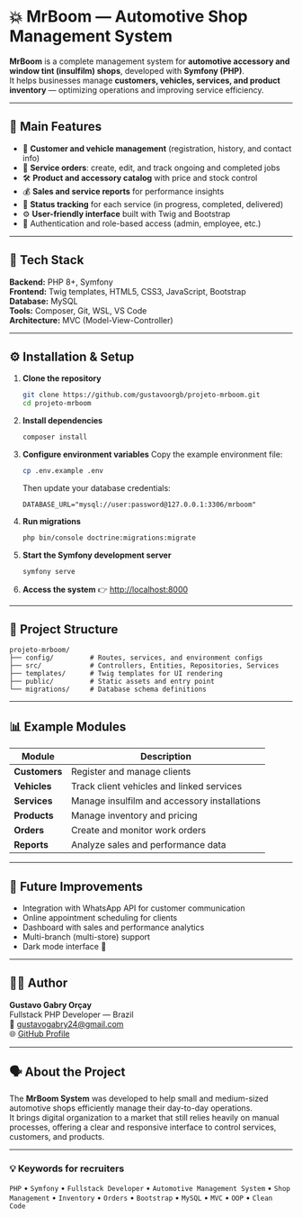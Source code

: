 # 💥 MrBoom — Automotive Shop Management System

**MrBoom** is a complete management system for **automotive accessory and window tint (insulfilm) shops**, developed with **Symfony (PHP)**.  
It helps businesses manage **customers, vehicles, services, and product inventory** — optimizing operations and improving service efficiency.

---

## 🚗 Main Features

-   👥 **Customer and vehicle management** (registration, history, and contact info)
-   🧾 **Service orders**: create, edit, and track ongoing and completed jobs
-   🛠️ **Product and accessory catalog** with price and stock control
-   💰 **Sales and service reports** for performance insights
-   🔔 **Status tracking** for each service (in progress, completed, delivered)
-   ⚙️ **User-friendly interface** built with Twig and Bootstrap
-   🔐 Authentication and role-based access (admin, employee, etc.)

---

## 🧰 Tech Stack

**Backend:** PHP 8+, Symfony  
**Frontend:** Twig templates, HTML5, CSS3, JavaScript, Bootstrap  
**Database:** MySQL  
**Tools:** Composer, Git, WSL, VS Code  
**Architecture:** MVC (Model-View-Controller)

---

## ⚙️ Installation & Setup

1. **Clone the repository**

    ```bash
    git clone https://github.com/gustavoorgb/projeto-mrboom.git
    cd projeto-mrboom
    ```

2. **Install dependencies**

    ```bash
    composer install
    ```

3. **Configure environment variables**
   Copy the example environment file:

    ```bash
    cp .env.example .env
    ```

    Then update your database credentials:

    ```
    DATABASE_URL="mysql://user:password@127.0.0.1:3306/mrboom"
    ```

4. **Run migrations**

    ```bash
    php bin/console doctrine:migrations:migrate
    ```

5. **Start the Symfony development server**

    ```bash
    symfony serve
    ```

6. **Access the system**
   👉 [http://localhost:8000](http://localhost:8000)

---

## 🧠 Project Structure

```
projeto-mrboom/
├── config/         # Routes, services, and environment configs
├── src/            # Controllers, Entities, Repositories, Services
├── templates/      # Twig templates for UI rendering
├── public/         # Static assets and entry point
└── migrations/     # Database schema definitions
```

---

## 📊 Example Modules

| Module        | Description                                  |
| ------------- | -------------------------------------------- |
| **Customers** | Register and manage clients                  |
| **Vehicles**  | Track client vehicles and linked services    |
| **Services**  | Manage insulfilm and accessory installations |
| **Products**  | Manage inventory and pricing                 |
| **Orders**    | Create and monitor work orders               |
| **Reports**   | Analyze sales and performance data           |

---

## 🧩 Future Improvements

-   Integration with WhatsApp API for customer communication
-   Online appointment scheduling for clients
-   Dashboard with sales and performance analytics
-   Multi-branch (multi-store) support
-   Dark mode interface 🎨

---

## 👨‍💻 Author

**Gustavo Gabry Orçay**  
Fullstack PHP Developer — Brazil  
📧 gustavogabry24@gmail.com  
🌐 [GitHub Profile](https://github.com/gustavoorgb)

---

## 🗣️ About the Project

The **MrBoom System** was developed to help small and medium-sized automotive shops efficiently manage their day-to-day operations.  
It brings digital organization to a market that still relies heavily on manual processes, offering a clear and responsive interface to control services, customers, and products.

---

### 💡 Keywords for recruiters

`PHP` • `Symfony` • `Fullstack Developer` • `Automotive Management System` • `Shop Management` • `Inventory` • `Orders` • `Bootstrap` • `MySQL` • `MVC` • `OOP` • `Clean Code`
